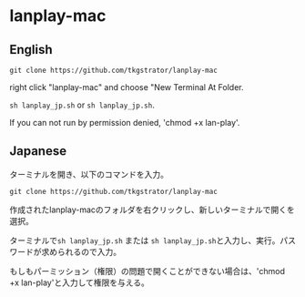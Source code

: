 # lanplay-mac

## English
`git clone https://github.com/tkgstrator/lanplay-mac`

right click "lanplay-mac" and choose "New Terminal At Folder.

`sh lanplay_jp.sh` or `sh lanplay_jp.sh`.

If you can not run by permission denied, 'chmod +x lan-play'.

## Japanese

ターミナルを開き、以下のコマンドを入力。

`git clone https://github.com/tkgstrator/lanplay-mac`

作成されたlanplay-macのフォルダを右クリックし、新しいターミナルで開くを選択。

ターミナルで`sh lanplay_jp.sh` または `sh lanplay_jp.sh`と入力し、実行。パスワードが求められるので入力。

もしもパーミッション（権限）の問題で開くことができない場合は、'chmod +x lan-play'と入力して権限を与える。

